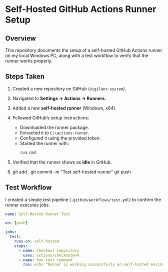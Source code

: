 # Self-Hosted GitHub Actions Runner Setup

## Overview
This repository documents the setup of a self-hosted GitHub Actions runner on my local Windows PC, along with a test workflow to verify that the runner works properly.

## Steps Taken
1. Created a new repository on GitHub (`vigilant-system`).
2. Navigated to **Settings → Actions → Runners**.
3. Added a new **self-hosted runner** (Windows, x64).
4. Followed GitHub’s setup instructions:
   - Downloaded the runner package.
   - Extracted it to `C:\actions-runner`.
   - Configured it using the provided token.
   - Started the runner with:
     ```bash
     run.cmd
     ```
5. Verified that the runner shows as **Idle** in GitHub.

6. git add .
git commit -m "Test self-hosted runner"
git push


## Test Workflow
I created a simple test pipeline (`.github/workflows/test.yml`) to confirm the runner executes jobs.


```yaml
name: Self-Hosted Runner Test

on: [push]

jobs:
  test:
    runs-on: self-hosted
    steps:
      - name: Checkout repository
        uses: actions/checkout@v4
      - name: Run test command
        run: echo "Runner is working successfully on self-hosted environment!"
